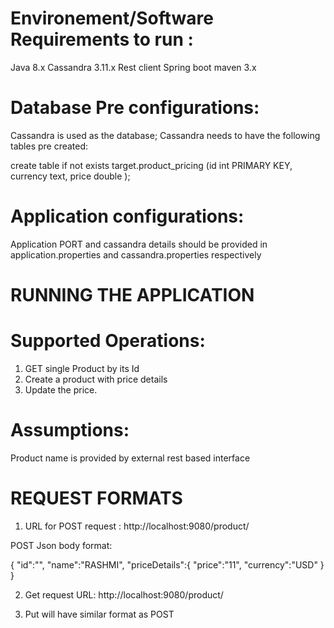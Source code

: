 
Environement/Software Requirements to run :
============================================

Java 8.x
Cassandra 3.11.x
Rest client
Spring boot
maven 3.x


Database Pre configurations:
===============================

Cassandra is used as the database;
  Cassandra needs to have the following tables pre created:

create table if not exists target.product_pricing
(id  int PRIMARY KEY,
currency text,
price double
);

Application configurations:
===========================

Application PORT and cassandra details should be provided in application.properties and cassandra.properties respectively

RUNNING THE APPLICATION
========================





Supported Operations:
============================

1. GET single Product by its Id
2. Create a product with price details
3. Update the price.


Assumptions:
=============

Product name is provided by external rest based interface


REQUEST FORMATS
==========================

1. URL for POST request :
 http://localhost:9080/product/<productId>


POST Json body format:

{
"id":"<productId>",
  "name":"RASHMI",
  "priceDetails":{
    	"price":"11",
    	"currency":"USD"
  				  }
 }


2. Get request URL:
 http://localhost:9080/product/<productId>

3. Put will have similar format as POST
